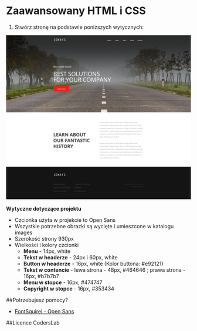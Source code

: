 # Zaawansowany HTML i CSS

1. Stwórz stronę na podstawie poniższych wytycznych:

![layout](10ways.jpg)


**Wytyczne dotyczące projektu** 
* Czcionka użyta w projekcie to Open Sans
* Wszystkie potrzebne obrazki są wycięte i umieszcone w katalogu images
* Szerokość strony 930px
* Wielkości i kolory czcionki
	* **Menu** - 14px, white 
	* **Tekst w headerze** - 24px i 60px, white
	* **Button w headerze** - 16px, white (Kolor buttona: #e92121)
	* **Tekst w contencie** - lewa strona - 48px, #464646 ; prawa strona - 16px, #b7b7b7 
	* **Menu w stopce** - 16px, #474747
	* **Copyright w stopce** - 16px, #353434



##Potrzebujesz pomocy?
* [FontSquirel - Open Sans](http://www.fontsquirrel.com/fonts/open-sans)


##Licence
CodersLab
